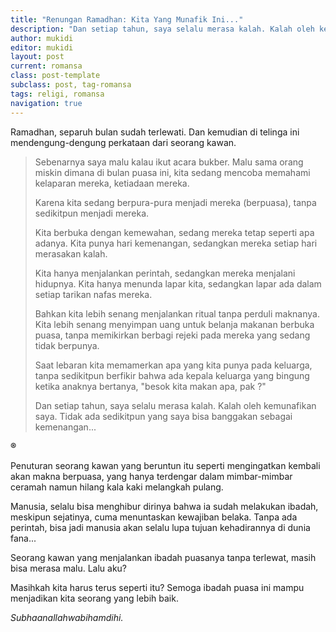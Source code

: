 ```yaml
---
title: "Renungan Ramadhan: Kita Yang Munafik Ini..."
description: "Dan setiap tahun, saya selalu merasa kalah. Kalah oleh kemunafikan saya. Tidak ada sedikitpun yang saya bisa banggakan sebagai kemenangan..."
author: mukidi
editor: mukidi
layout: post
current: romansa
class: post-template
subclass: post, tag-romansa
tags: religi, romansa
navigation: true
---
```


Ramadhan, separuh bulan sudah terlewati. Dan kemudian di telinga ini mendengung-dengung perkataan dari seorang kawan.

> Sebenarnya saya malu kalau ikut acara bukber. Malu sama orang miskin dimana di bulan puasa ini, kita sedang mencoba memahami kelaparan mereka, ketiadaan mereka.
> 
> Karena kita sedang berpura-pura menjadi mereka (berpuasa), tanpa sedikitpun menjadi mereka.
>
> Kita berbuka dengan kemewahan, sedang mereka tetap seperti apa adanya. Kita punya hari kemenangan, sedangkan mereka setiap hari merasakan kalah.
> 
> Kita hanya menjalankan perintah, sedangkan mereka menjalani hidupnya. Kita hanya menunda lapar kita, sedangkan lapar ada dalam setiap tarikan nafas mereka.
> 
> Bahkan kita lebih senang menjalankan ritual tanpa perduli maknanya. Kita lebih senang menyimpan uang untuk belanja makanan berbuka puasa, tanpa memikirkan berbagi rejeki pada mereka yang sedang tidak berpunya.
> 
> Saat lebaran kita memamerkan apa yang kita punya pada keluarga, tanpa sedikitpun berfikir bahwa ada kepala keluarga yang bingung ketika anaknya bertanya, "besok kita makan apa, pak ?"
> 
> Dan setiap tahun, saya selalu merasa kalah. Kalah oleh kemunafikan saya. Tidak ada sedikitpun yang saya bisa banggakan sebagai kemenangan...
> 

**®**

Penuturan seorang kawan yang beruntun itu seperti mengingatkan kembali akan makna berpuasa, yang hanya terdengar dalam mimbar-mimbar ceramah namun hilang kala kaki melangkah pulang.

Manusia, selalu bisa menghibur dirinya bahwa ia sudah melakukan ibadah, meskipun sejatinya, cuma menuntaskan kewajiban belaka. Tanpa ada perintah, bisa jadi manusia akan selalu lupa tujuan kehadirannya di dunia fana...

Seorang kawan yang menjalankan ibadah puasanya tanpa terlewat, masih bisa merasa malu. Lalu aku?

Masihkah kita harus terus seperti itu?
Semoga ibadah puasa ini mampu menjadikan kita seorang yang lebih baik.

_Subhaanallahwabihamdihi._
